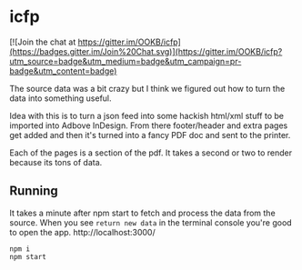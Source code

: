 # icfp

[![Join the chat at https://gitter.im/OOKB/icfp](https://badges.gitter.im/Join%20Chat.svg)](https://gitter.im/OOKB/icfp?utm_source=badge&utm_medium=badge&utm_campaign=pr-badge&utm_content=badge)

The source data was a bit crazy but I think we figured out how to turn the data into something useful.

Idea with this is to turn a json feed into some hackish html/xml stuff to be imported into Adbove InDesign. From there footer/header and extra pages get added and then it's turned into a fancy PDF doc and sent to the printer.

Each of the pages is a section of the pdf. It takes a second or two to render because its tons of data.

## Running

It takes a minute after npm start to fetch and process the data from the source. When you see `return new data` in the terminal console you're good to open the app. http://localhost:3000/

```
npm i
npm start
```
